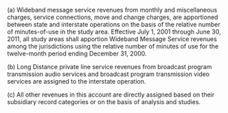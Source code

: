 (a) Wideband message service revenues from monthly and miscellaneous charges, service connections, move and change charges, are apportioned between state and interstate operations on the basis of the relative number of minutes-of-use in the study area. Effective July 1, 2001 through June 30, 2011, all study areas shall apportion Wideband Message Service revenues among the jurisdictions using the relative number of minutes of use for the twelve-month period ending December 31, 2000.

(b) Long Distance private line service revenues from broadcast program transmission audio services and broadcast program transmission video services are assigned to the interstate operation.

(c) All other revenues in this account are directly assigned based on their subsidiary record categories or on the basis of analysis and studies.

